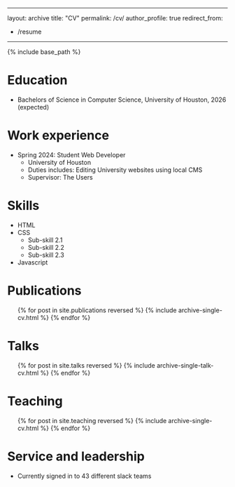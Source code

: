 
<!-- Google tag (gtag.js) -->
<script async src="https://www.googletagmanager.com/gtag/js?id=G-J233VX6GNM"></script>
<script>
  window.dataLayer = window.dataLayer || [];
  function gtag(){dataLayer.push(arguments);}
  gtag('js', new Date());

  gtag('config', 'G-J233VX6GNM');
</script>

---
layout: archive
title: "CV"
permalink: /cv/
author_profile: true
redirect_from:
  - /resume
---

{% include base_path %}

Education
======
* Bachelors of Science in Computer Science, University of Houston, 2026 (expected)

Work experience
======
* Spring 2024: Student Web Developer
  * University of Houston
  * Duties includes: Editing University websites using local CMS
  * Supervisor: The Users
  
Skills
======
* HTML
* CSS
  * Sub-skill 2.1
  * Sub-skill 2.2
  * Sub-skill 2.3
* Javascript

Publications
======
  <ul>{% for post in site.publications reversed %}
    {% include archive-single-cv.html %}
  {% endfor %}</ul>
  
Talks
======
  <ul>{% for post in site.talks reversed %}
    {% include archive-single-talk-cv.html  %}
  {% endfor %}</ul>
  
Teaching
======
  <ul>{% for post in site.teaching reversed %}
    {% include archive-single-cv.html %}
  {% endfor %}</ul>
  
Service and leadership
======
* Currently signed in to 43 different slack teams
